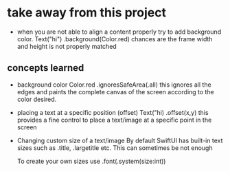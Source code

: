 # take away from this project

- when you are not able to align a content properly try to add background color.
  Text("hi")
  .background(Color.red)
  chances are the frame width and height is not properly matched

## concepts learned

- background color
  Color.red
  .ignoresSafeArea(.all)
  this ignores all the edges and paints the complete canvas of the screen according to the color desired.

- placing a text at a specific position (offset)
  Text("hi)
  .offset(x,y)
  this provides a fine control to place a text/image at a specific point in the screen

- Changing custom size of a text/image
  By default SwiftUI has built-in text sizes such as .title, .largetitle etc.
  This can sometimes be not enough

  To create your own sizes use
  .font(.system(size:int))
